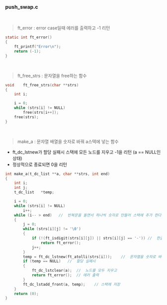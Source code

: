 
### push_swap.c

<br>

>ft_error : error case일때 에러를 출력하고 -1 리턴
``` c
static int ft_error()
{
	ft_printf("Error\n");
	return (-1);
}
```

<br>

>ft_free_strs : 문자열을 free하는 함수
``` c
void	ft_free_strs(char **strs)
{
	int	i;

	i = 0;
	while (strs[i] != NULL)
		free(strs[i++]);
	free(strs);
}
```

<br>

>make_a : 문자열 배열을 숫자로 바꿔 a스택에 넣는 함수
- ft_dc_lstnew가 할당 실패시 스택에 모든 노드를 지우고 -1을 리턴 (a == NULL인 상태)
- 정상적으로 종료되면 0을 리턴
``` c
int	make_a(t_dc_list **a, char **strs, int end)
{
	int i;
	int j;
	t_dc_list	*temp;

	i = 0;
	while (strs[i] != NULL)
		i++;
	while (i-- > end)	//	반복문을 돌면서 하나씩 숫자로 만들어 스택에 추가 한다. (뒤부터 넣어야 방향이 맞음)
	{
		j = 0;
		while (strs[i][j] != '\0')
		{
			if (!(ft_isdigit(strs[i][j]) || strs[i][j] == '-'))	//	한글자씩 읽으며 숫자나 - 가 아닌경우 에러
				return ft_error();
			j++;
		}
		temp = ft_dc_lstnew(ft_atolli(strs[i]));	//	문자열을 숫자로 바꿔 새로운 노드 생성
		if (temp == NULL)	//	할당 실패시
		{
			ft_dc_lstclear(a);	//	노드를 모두 지우고
			return ft_error();	// 에러 출력
		}
		ft_dc_lstadd_front(a, temp);	// 스택에 저장
	}
	return (0);
}
```

<br>